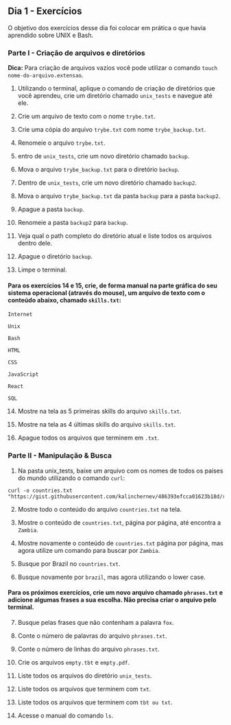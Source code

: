## Dia 1 - Exercícios

O objetivo dos exercícios desse dia foi colocar em prática o que havia aprendido sobre UNIX e Bash.

### Parte I - Criação de arquivos e diretórios

**Dica:** Para criação de arquivos vazios você pode utilizar o comando ```touch nome-do-arquivo.extensao```.

1. Utilizando o terminal, aplique o comando de criação de diretórios que você aprendeu, crie um diretório chamado ```unix_tests``` e navegue até ele.

2. Crie um arquivo de texto com o nome ```trybe.txt```.

3. Crie uma cópia do arquivo ```trybe.txt``` com nome ```trybe_backup.txt```.

4. Renomeie o arquivo ```trybe.txt```.

5. entro de ```unix_tests```, crie um novo diretório chamado ```backup```.

6. Mova o arquivo ```trybe_backup.txt``` para o diretório ```backup```.

7. Dentro de ```unix_tests```, crie um novo diretório chamado ```backup2```.

8. Mova o arquivo ```trybe_backup.txt``` da pasta ```backup``` para a pasta ```backup2```.

9. Apague a pasta ```backup```.

10. Renomeie a pasta ```backup2``` para ```backup```.

11. Veja qual o path completo do diretório atual e liste todos os arquivos dentro dele.

12. Apague o diretório ```backup```.

13. Limpe o terminal.

#### Para os exercícios 14 e 15, crie, de forma manual na parte gráfica do seu sistema operacional (através do mouse), um arquivo de texto com o conteúdo abaixo, chamado ```skills.txt```:

```
Internet

Unix

Bash

HTML

CSS

JavaScript

React

SQL
```

14. Mostre na tela as 5 primeiras skills do arquivo ```skills.txt```.

15. Mostre na tela as 4 últimas skills do arquivo ```skills.txt```.

16. Apague todos os arquivos que terminem em ```.txt```.


### Parte II - Manipulação & Busca

1. Na pasta unix_tests, baixe um arquivo com os nomes de todos os países do mundo utilizando o comando ```curl```:

```
curl -o countries.txt "https://gist.githubusercontent.com/kalinchernev/486393efcca01623b18d/raw/daa24c9fea66afb7d68f8d69f0c4b8eeb9406e83/countries" 
```

2. Mostre todo o conteúdo do arquivo ```countries.txt``` na tela.

3. Mostre o conteúdo de ```countries.txt```, página por página, até encontra a ```Zambia```.

4. Mostre novamente o conteúdo de ```countries.txt``` página por página, mas agora utilize um comando para buscar por ```Zambia```.

5. Busque por Brazil no ```countries.txt```.

6. Busque novamente por ```brazil```, mas agora utilizando o lower case.

#### Para os próximos exercícios, crie um novo arquivo chamado ```phrases.txt``` e adicione algumas frases a sua escolha. Não precisa criar o arquivo pelo terminal.

7. Busque pelas frases que não contenham a palavra ```fox```.

8. Conte o número de palavras do arquivo ```phrases.txt```.

9. Conte o número de linhas do arquivo ```phrases.txt```.

10. Crie os arquivos ```empty.tbt``` e ```empty.pdf```.

11. Liste todos os arquivos do diretório ```unix_tests```.

12. Liste todos os arquivos que terminem com ```txt```.

13. Liste todos os arquivos que terminem com ```tbt ou txt```.

14. Acesse o manual do comando ```ls```.
